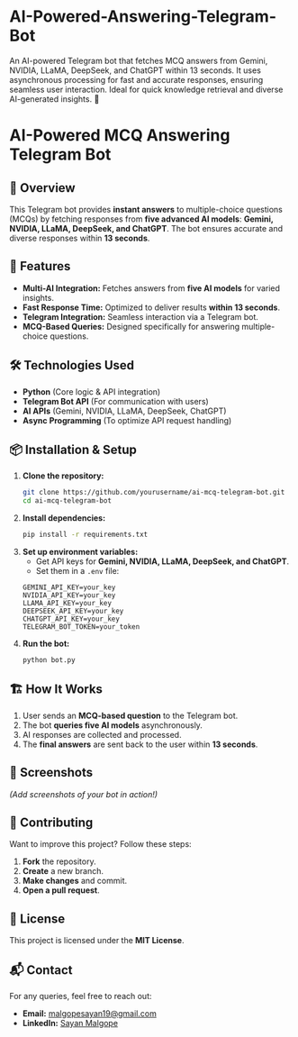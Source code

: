 # AI-Powered-Answering-Telegram-Bot
An AI-powered Telegram bot that fetches MCQ answers from Gemini, NVIDIA, LLaMA, DeepSeek, and ChatGPT within 13 seconds. It uses asynchronous processing for fast and accurate responses, ensuring seamless user interaction. Ideal for quick knowledge retrieval and diverse AI-generated insights. 🚀
# AI-Powered MCQ Answering Telegram Bot

## 📌 Overview
This Telegram bot provides **instant answers** to multiple-choice questions (MCQs) by fetching responses from **five advanced AI models**: 
**Gemini, NVIDIA, LLaMA, DeepSeek, and ChatGPT**. The bot ensures accurate and diverse responses within **13 seconds**.

## 🚀 Features
- **Multi-AI Integration:** Fetches answers from **five AI models** for varied insights.
- **Fast Response Time:** Optimized to deliver results **within 13 seconds**.
- **Telegram Integration:** Seamless interaction via a Telegram bot.
- **MCQ-Based Queries:** Designed specifically for answering multiple-choice questions.

## 🛠️ Technologies Used
- **Python** (Core logic & API integration)
- **Telegram Bot API** (For communication with users)
- **AI APIs** (Gemini, NVIDIA, LLaMA, DeepSeek, ChatGPT)
- **Async Programming** (To optimize API request handling)

## 📦 Installation & Setup
1. **Clone the repository:**  
   ```sh
   git clone https://github.com/yourusername/ai-mcq-telegram-bot.git
   cd ai-mcq-telegram-bot
   ```
2. **Install dependencies:**  
   ```sh
   pip install -r requirements.txt
   ```
3. **Set up environment variables:**  
   - Get API keys for **Gemini, NVIDIA, LLaMA, DeepSeek, and ChatGPT**.
   - Set them in a `.env` file:
   ```env
   GEMINI_API_KEY=your_key
   NVIDIA_API_KEY=your_key
   LLAMA_API_KEY=your_key
   DEEPSEEK_API_KEY=your_key
   CHATGPT_API_KEY=your_key
   TELEGRAM_BOT_TOKEN=your_token
   ```
4. **Run the bot:**  
   ```sh
   python bot.py
   ```

## 🏗️ How It Works
1. User sends an **MCQ-based question** to the Telegram bot.
2. The bot **queries five AI models** asynchronously.
3. AI responses are collected and processed.
4. The **final answers** are sent back to the user within **13 seconds**.

## 📸 Screenshots
*(Add screenshots of your bot in action!)*

## 🤝 Contributing
Want to improve this project? Follow these steps:
1. **Fork** the repository.
2. **Create** a new branch.
3. **Make changes** and commit.
4. **Open a pull request**.

## 📜 License
This project is licensed under the **MIT License**.

## 📬 Contact
For any queries, feel free to reach out:
- **Email:** malgopesayan19@gmail.com  
- **LinkedIn:** [Sayan Malgope](https://www.linkedin.com/in/malgopesayan/)
